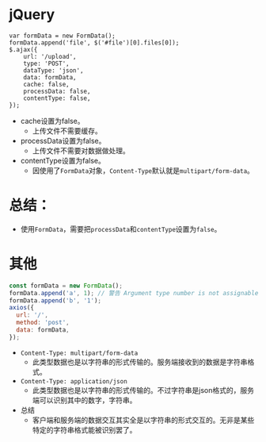 # jQuery
```
var formData = new FormData();
formData.append('file', $('#file')[0].files[0]);
$.ajax({
    url: '/upload',
    type: 'POST',
    dataType: 'json',
    data: formData,
    cache: false,
    processData: false,
    contentType: false,
});
```
* cache设置为false。
    - 上传文件不需要缓存。
* processData设置为false。
    - 上传文件不需要对数据做处理。
* contentType设置为false。
    - 因使用了```FormData```对象，```Content-Type```默认就是```multipart/form-data```。

# 总结：
* 使用```FormData```，需要把```processData```和```contentType```设置为```false```。

# 其他
```javascript
const formData = new FormData();
formData.append('a', 1); // 警告 Argument type number is not assignable to parameter type string | Blob
formData.append('b', '1');
axios({
  url: '/',
  method: 'post',
  data: formData,
});
```
* ```Content-Type: multipart/form-data```
    - 此类型数据也是以字符串的形式传输的。服务端接收到的数据是字符串格式。
* ```Content-Type: application/json```
    - 此类型数据也是以字符串的形式传输的。不过字符串是json格式的，服务端可以识别其中的数字，字符串。
* 总结
    - 客户端和服务端的数据交互其实全是以字符串的形式交互的。无非是某些特定的字符串格式能被识别罢了。
